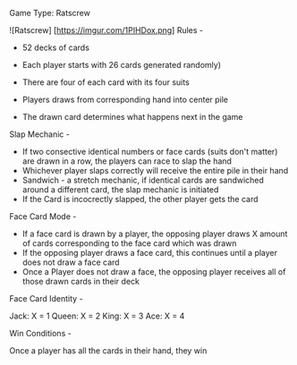 Game Type: Ratscrew

![Ratscrew] [https://imgur.com/1PIHDox.png]
Rules - 

- 52 decks of cards
- Each player starts with 26 cards 
generated randomly)
- There are four of each card with  its four suits

- Players draws from corresponding hand into center pile
- The drawn card determines what happens next in the game

Slap Mechanic -

- If two consective identical numbers or face cards (suits don't matter) are drawn in a row, the players can race to slap the hand
- Whichever player slaps correctly will receive the entire pile in their hand
- Sandwich - a stretch mechanic, if identical cards are sandwiched around a different card, the slap mechanic is initiated
- If the Card is incocrectly slapped, the other player gets the card

Face Card Mode - 

- If a face card is drawn by a player, the opposing player draws X amount of cards corresponding to the face card which was drawn
- If the opposing player draws a face card, this continues until a player does not draw a face card
- Once a Player does not draw a face, the opposing player receives all of those drawn cards in their deck

Face Card Identity - 

Jack: X = 1
Queen: X = 2
King: X = 3
Ace: X = 4

Win Conditions - 

Once a player has all the cards in their hand, they win

